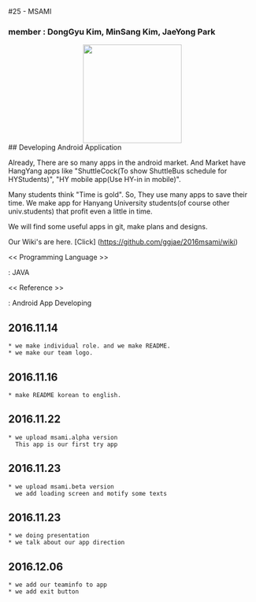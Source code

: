 #25 - MSAMI
### member : DongGyu Kim, MinSang Kim, JaeYong Park

<div align="center"><img src="http://postfiles5.naver.net/MjAxNjExMTRfMjU2/MDAxNDc5MTIzNzA2MTQz.qufEjEQgnduGwu9bSrtiHwBgrKpOrzldRZOZoOME-qIg.8MvaY1VSh6N4BYl-t5adAqnklUW5lK5bVFE2XHpkHnYg.PNG.msmghjjm/gitprojectlogo.png?type=w2" height = "200" ></div>
## Developing Android Application

Already, There are so many apps in the android market. And Market have HangYang apps like "ShuttleCock(To show ShuttleBus schedule for HYStudents)", "HY mobile app(Use HY-in in mobile)".

Many students think "Time is gold". So, They use many apps to save their time.
We make app for Hanyang University students(of course other univ.students) that profit even a little in time.

We will find some useful apps in git, make plans and designs.

Our Wiki's are here.
[Click] (https://github.com/ggjae/2016msami/wiki)


<< Programming Language >>

: JAVA


<< Reference >>

: Android App Developing

## 2016.11.14

	* we make individual role. and we make README.
	* we make our team logo.
## 2016.11.16

	* make README korean to english.

## 2016.11.22

	* we upload msami.alpha version
	  This app is our first try app

## 2016.11.23

	* we upload msami.beta version
	  we add loading screen and motify some texts

## 2016.11.23

	* we doing presentation
	* we talk about our app direction

## 2016.12.06

	* we add our teaminfo to app
	* we add exit button
